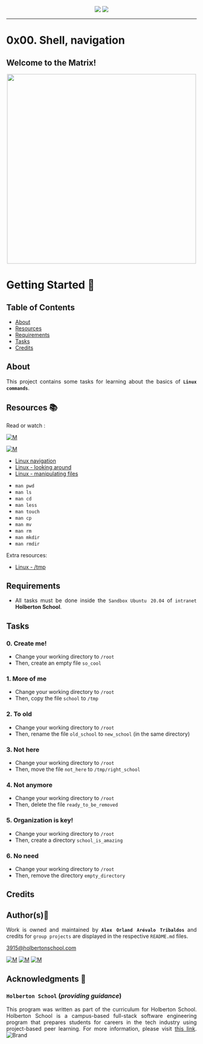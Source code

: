 <p align="center">
<img src="https://img.shields.io/badge/LINUX-darkgreen.svg"/>
<img src="https://img.shields.io/badge/Markdown-black.svg"/>
	
</p>
	
---


# 0x00. Shell, navigation

## Welcome to the Matrix!

<p align="center">
  <img width="500"  
        src="https://media1.giphy.com/media/zXmbOaTpbY6mA/200.gif"
  >
</p>	

# Getting Started :running:	
<div style="text-align: justify">
	
## Table of Contents
* [About](#about)
* [Resources](#resources-books)
* [Requirements](#requirements)
* [Tasks](#tasks)
* [Credits](#credits)

## About
	
This project contains some tasks for learning about the basics of **`Linux commands`**.
  
## Resources :books:
Read or watch :

[![M](https://upload.wikimedia.org/wikipedia/commons/thumb/2/2f/Google_2015_logo.svg/80px-Google_2015_logo.svg.png)](https://www.google.com/search?q=sql&oq=sql&aqs=chrome..69i57j0i512l9.1309j0j15&sourceid=chrome&ie=UTF-8)

[![M](https://upload.wikimedia.org/wikipedia/commons/thumb/e/e1/Logo_of_YouTube_%282015-2017%29.svg/70px-Logo_of_YouTube_%282015-2017%29.svg.png)](https://www.youtube.com/results?search_query=linux+commands)
	
* [Linux navigation](https://intranet.hbtn.io/rltoken/WKBIYfogi4fbsXOng-qcPw) 
* [Linux - looking around](https://intranet.hbtn.io/rltoken/LBzu1yY4euaJ_hNxVvZM0A) 
* [Linux - manipulating files](https://intranet.hbtn.io/rltoken/i5ng7w7DolfBnKY2q9JUSA) 

- `man pwd` 
- `man ls` 
- `man cd` 
- `man less` 
- `man touch` 
- `man cp` 
- `man mv` 
- `man rm` 
- `man mkdir` 
- `man rmdir`

Extra resources:

* [Linux - /tmp](https://intranet.hbtn.io/rltoken/txtp6ildLS-Y3XdzdcuOyQ) 

## Requirements

* All tasks must be done inside the `Sandbox` `Ubuntu 20.04` of `intranet` **Holberton School**.
 
## Tasks

### 0. Create me!
* Change your working directory to  `/root` 
* Then, create an empty file  `so_cool` 

### 1. More of me
* Change your working directory to `/root` 
* Then, copy the file `school` to `/tmp` 

### 2. To old
* Change your working directory to `/root` 
* Then, rename the file `old_school` to `new_school` (in the same directory)

### 3. Not here
* Change your working directory to `/root` 
* Then, move the file `not_here` to `/tmp/right_school` 

### 4. Not anymore
* Change your working directory to `/root` 
* Then, delete the file `ready_to_be_removed` 

### 5. Organization is key!
* Change your working directory to `/root` 
* Then, create a directory `school_is_amazing` 

### 6. No need
* Change your working directory to `/root` 
* Then, remove the directory `empty_directory` 

## Credits

## Author(s):blue_book:

Work is owned and maintained by 
	**`Alex Orland Arévalo Tribaldos`**  and credits for `group projects` are displayed in the respective `README.md` files.

<3915@holbertonschool.com>
	
[![M](https://upload.wikimedia.org/wikipedia/commons/thumb/9/91/Octicons-mark-github.svg/25px-Octicons-mark-github.svg.png)](https://github.com/Alexoat76)
[![M](https://upload.wikimedia.org/wikipedia/fr/thumb/c/c8/Twitter_Bird.svg/25px-Twitter_Bird.svg.png)](https://twitter.com/aoarevalot)
[![M](https://upload.wikimedia.org/wikipedia/commons/thumb/c/ca/LinkedIn_logo_initials.png/25px-LinkedIn_logo_initials.png)](https://www.linkedin.com/in/Alexoat76/)

## Acknowledgments :mega: 

### **`Holberton School`** (*providing guidance*)
	
This program was written as part of the curriculum for Holberton School.
Holberton School is a campus-based full-stack software engineering program
that prepares students for careers in the tech industry using project-based
peer learning. For more information,  please visit [this link](https://www.holbertonschool.com/).
![Brand](https://assets.website-files.com/6105315644a26f77912a1ada/610540e8b4cd6969794fe673_Holberton_School_logo-04-04.svg)

